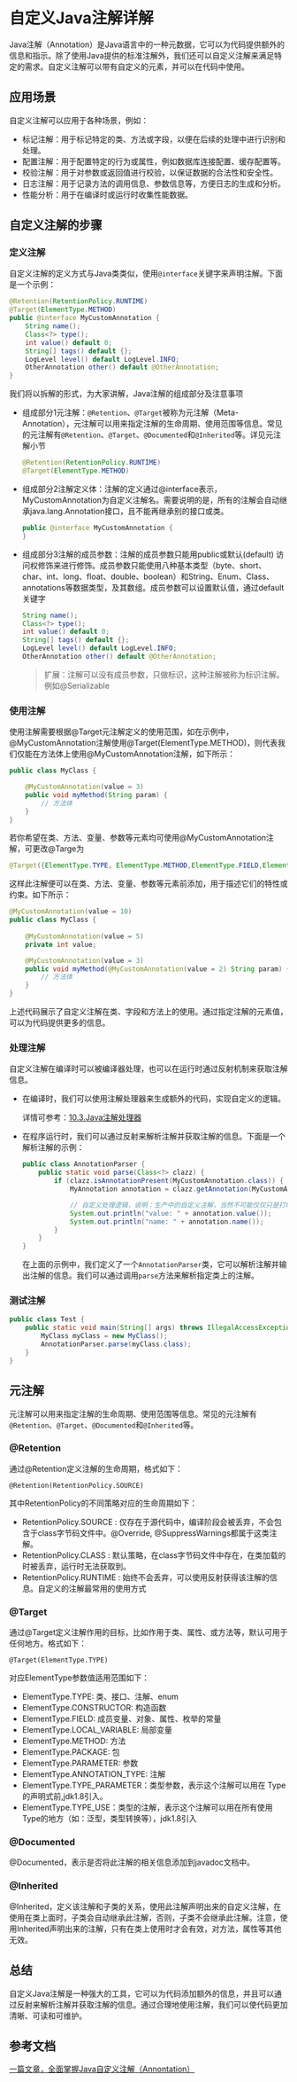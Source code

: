 # 自定义Java注解详解

Java注解（Annotation）是Java语言中的一种元数据，它可以为代码提供额外的信息和指示。除了使用Java提供的标准注解外，我们还可以自定义注解来满足特定的需求。自定义注解可以带有自定义的元素，并可以在代码中使用。

## 应用场景

自定义注解可以应用于各种场景，例如：

- 标记注解：用于标记特定的类、方法或字段，以便在后续的处理中进行识别和处理。
- 配置注解：用于配置特定的行为或属性，例如数据库连接配置、缓存配置等。
- 校验注解：用于对参数或返回值进行校验，以保证数据的合法性和安全性。
- 日志注解：用于记录方法的调用信息、参数信息等，方便日志的生成和分析。
- 性能分析：用于在编译时或运行时收集性能数据。

## 自定义注解的步骤

### 定义注解

自定义注解的定义方式与Java类类似，使用`@interface`关键字来声明注解。下面是一个示例：

```java
@Retention(RetentionPolicy.RUNTIME)
@Target(ElementType.METHOD)
public @interface MyCustomAnnotation {
    String name();
    Class<?> type();
    int value() default 0;
    String[] tags() default {};
    LogLevel level() default LogLevel.INFO;
    OtherAnnotation other() default @OtherAnnotation;
}
```

我们将以拆解的形式，为大家讲解，Java注解的组成部分及注意事项

- 组成部分1元注解：`@Retention`、`@Target`被称为元注解（Meta-Annotation），元注解可以用来指定注解的生命周期、使用范围等信息。常见的元注解有`@Retention`、`@Target`、`@Documented`和`@Inherited`等。详见元注解小节

  ```java
  @Retention(RetentionPolicy.RUNTIME)
  @Target(ElementType.METHOD)
  ```

- 组成部分2注解定义体：注解的定义通过@interface表示，MyCustomAnnotation为自定义注解名。需要说明的是，所有的注解会自动继承java.lang.Annotation接口，且不能再继承别的接口或类。

  ```java
  public @interface MyCustomAnnotation {
  }
  ```

- 组成部分3注解的成员参数：注解的成员参数只能用public或默认(default) 访问权修饰来进行修饰。成员参数只能使用八种基本类型（byte、short、char、int、long、float、double、boolean）和String、Enum、Class、annotations等数据类型，及其数组。成员参数可以设置默认值，通过default关键字

  ```java
  String name();
  Class<?> type();
  int value() default 0;
  String[] tags() default {};
  LogLevel level() default LogLevel.INFO;
  OtherAnnotation other() default @OtherAnnotation;
  ```
  
  > 扩展：注解可以没有成员参数，只做标识，这种注解被称为标识注解。例如@Serializable

### 使用注解

使用注解需要根据@Target元注解定义的使用范围，如在示例中，@MyCustomAnnotation注解使用@Target(ElementType.METHOD)，则代表我们仅能在方法体上使用@MyCustomAnnotation注解，如下所示：

```java
public class MyClass {

    @MyCustomAnnotation(value = 3)
    public void myMethod(String param) {
        // 方法体
    }
}
```

若你希望在类、方法、变量、参数等元素均可使用@MyCustomAnnotation注解，可更改@Targe为

```java
@Target({ElementType.TYPE, ElementType.METHOD,ElementType.FIELD,ElementType.PARAMETER})
```

这样此注解便可以在类、方法、变量、参数等元素前添加，用于描述它们的特性或约束。如下所示：

```java
@MyCustomAnnotation(value = 10)
public class MyClass {
    
    @MyCustomAnnotation(value = 5)
    private int value;

    @MyCustomAnnotation(value = 3)
    public void myMethod(@MyCustomAnnotation(value = 2) String param) {
        // 方法体
    }
}
```

上述代码展示了自定义注解在类、字段和方法上的使用。通过指定注解的元素值，可以为代码提供更多的信息。

### 处理注解

自定义注解在编译时可以被编译器处理，也可以在运行时通过反射机制来获取注解信息。

- 在编译时，我们可以使用注解处理器来生成额外的代码，实现自定义的逻辑。

    详情可参考：[10.3.Java注解处理器](./10.3.Java注解处理器)

- 在程序运行时，我们可以通过反射来解析注解并获取注解的信息。下面是一个解析注解的示例：

    ```java
    public class AnnotationParser {
        public static void parse(Class<?> clazz) {
            if (clazz.isAnnotationPresent(MyCustomAnnotation.class)) {
                MyAnnotation annotation = clazz.getAnnotation(MyCustomAnnotation.class);

                // 自定义处理逻辑，说明：生产中的自定义注解，当然不可能仅仅只是打印注解元素值，而应该是更复杂的逻辑，如参数校验、字段赋值等
                System.out.println("value: " + annotation.value());
                System.out.println("name: " + annotation.name());
            }
        }
    }
    ```

    在上面的示例中，我们定义了一个`AnnotationParser`类，它可以解析注解并输出注解的信息。我们可以通过调用`parse`方法来解析指定类上的注解。

### 测试注解

```java
public class Test {
    public static void main(String[] args) throws IllegalAccessException {
        MyClass myClass = new MyClass();
        AnnotationParser.parse(myClass.class);
    }
}
```

## 元注解

元注解可以用来指定注解的生命周期、使用范围等信息。常见的元注解有`@Retention`、`@Target`、`@Documented`和`@Inherited`等。

### @Retention

通过@Retention定义注解的生命周期，格式如下：

```text
@Retention(RetentionPolicy.SOURCE)
```

其中RetentionPolicy的不同策略对应的生命周期如下：

- RetentionPolicy.SOURCE : 仅存在于源代码中，编译阶段会被丢弃，不会包含于class字节码文件中。@Override, @SuppressWarnings都属于这类注解。
- RetentionPolicy.CLASS : 默认策略，在class字节码文件中存在，在类加载的时被丢弃，运行时无法获取到。
- RetentionPolicy.RUNTIME : 始终不会丢弃，可以使用反射获得该注解的信息。自定义的注解最常用的使用方式

### @Target

通过@Target定义注解作用的目标，比如作用于类、属性、或方法等，默认可用于任何地方。格式如下：

```text
@Target(ElementType.TYPE)
```

对应ElementType参数值适用范围如下：

- ElementType.TYPE: 类、接口、注解、enum
- ElementType.CONSTRUCTOR: 构造函数
- ElementType.FIELD: 成员变量、对象、属性、枚举的常量
- ElementType.LOCAL_VARIABLE: 局部变量
- ElementType.METHOD: 方法
- ElementType.PACKAGE: 包
- ElementType.PARAMETER: 参数
- ElementType.ANNOTATION_TYPE: 注解
- ElementType.TYPE_PARAMETER：类型参数，表示这个注解可以用在 Type的声明式前,jdk1.8引入。
- ElementType.TYPE_USE：类型的注解，表示这个注解可以用在所有使用Type的地方（如：泛型，类型转换等），jdk1.8引入

### @Documented

@Documented，表示是否将此注解的相关信息添加到javadoc文档中。

### @Inherited

@Inherited，定义该注解和子类的关系，使用此注解声明出来的自定义注解，在使用在类上面时，子类会自动继承此注解，否则，子类不会继承此注解。注意，使用Inherited声明出来的注解，只有在类上使用时才会有效，对方法，属性等其他无效。



## 总结

自定义Java注解是一种强大的工具，它可以为代码添加额外的信息，并且可以通过反射来解析注解并获取注解的信息。通过合理地使用注解，我们可以使代码更加清晰、可读和可维护。

## 参考文档

[一篇文章，全面掌握Java自定义注解（Annontation）](https://zhuanlan.zhihu.com/p/60730622)